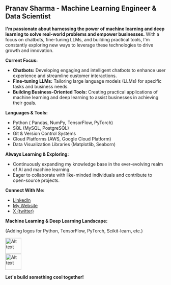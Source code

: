 ##   Pranav Sharma - Machine Learning Engineer & Data Scientist

**I'm passionate about harnessing the power of machine learning and deep learning to solve real-world problems and empower businesses.** With a focus on chatbots, fine-tuning LLMs, and building practical tools, I'm constantly exploring new ways to leverage these technologies to drive growth and innovation.

**Current Focus:**

* **Chatbots:** Developing engaging and intelligent chatbots to enhance user experience and streamline customer interactions.
* **Fine-tuning LLMs:** Tailoring large language models (LLMs) for specific tasks and business needs.
* **Building Business-Oriented Tools:** Creating practical applications of machine learning and deep learning to assist businesses in achieving their goals.

**Languages & Tools:**

* Python ( Pandas, NumPy, TensorFlow, PyTorch)
* SQL (MySQL, PostgreSQL)
* Git & Version Control Systems
* Cloud Platforms (AWS, Google Cloud Platform)
* Data Visualization Libraries (Matplotlib, Seaborn)

**Always Learning & Exploring:**

* Continuously expanding my knowledge base in the ever-evolving realm of AI and machine learning.
* Eager to collaborate with like-minded individuals and contribute to open-source projects.

**Connect With Me:**

* [LinkedIn](https://www.linkedin.com/in/[your-linkedin-profile]) 
* [My Website](https://www.pranavsharma.tech]) 
* [X (twitter)](https://x.com/NoobToNeural]) 

**Machine Learning & Deep Learning Landscape:**

(Adding logos for Python, TensorFlow, PyTorch, Scikit-learn, etc.)
<div display:flex>
  <div>
      <img alt="Alt text" width="50" height="50" src="https://github.com/user-attachments/assets/c613d98f-2002-40d8-9537-a029be3b50a8">
  </div>
  <div>
      <img alt="Alt text" width="50" height="50" src="https://github.com/user-attachments/assets/7addcee3-b18d-470a-9b7f-e15c9150870f">
  </div>
</div>



**Let's build something cool together!**
